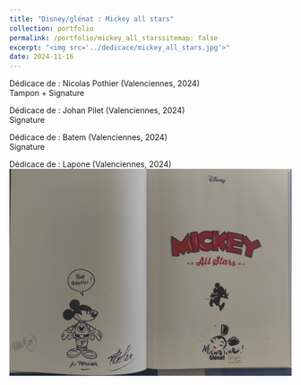 ```yaml
---
title: "Disney/glénat : Mickey all stars"
collection: portfolio
permalink: /portfolio/mickey_all_starssitemap: false
excerpt: "<img src='../dedicace/mickey_all_stars.jpg'>"
date: 2024-11-16
---
```


Dédicace de : Nicolas Pothier (Valenciennes, 2024)<br>Tampon + Signature

Dédicace de : Johan Pilet (Valenciennes, 2024)<br>Signature

Dédicace de : Batem (Valenciennes, 2024)<br>Signature

Dédicace de : Lapone (Valenciennes, 2024)
<img src='../dedicace/mickey_all_stars.jpg'>